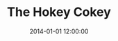 ---
layout: work
title: The Hokey Cokey
date: 2014-01-01 12:00:00
category: paintings
imageURL: /images/paintings/the-hokey-cokey.jpg
thumbnailURL: /images/paintings/the-hokey-cokey-thumbnail.jpg
medium: Acrylic paints, acrylic primer, turquoise foil, gold foil, epoxy resin, clear coat, custom board and flexi ply
dimensions: 1618mm Ø x 34mm D
price: $7,500
sold: false
---